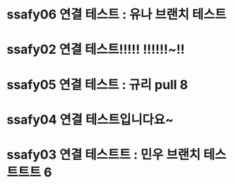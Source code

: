 # ssafy06 연결 테스트 : 유나 브랜치 테스트
# ssafy02 연결 테스트!!!!! !!!!!!~!!
# ssafy05 연결 테스트 : 규리 pull 8
# ssafy04 연결 테스트입니다요~
# ssafy03 연결 테스트트 : 민우 브랜치 테스트트트 6
